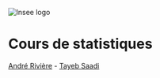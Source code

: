 ![Insee logo](https://www.data.gouv.fr/s/avatars/db/fbfd745ae543f6856ed59e3d44eb71.jpg "insee logo")

# Cours de statistiques


[André Rivière](https://trombi.insee.fr/servlet/UnePersonne?aID=SjNMMDYx) - [Tayeb Saadi](https://trombi.insee.fr/servlet/UnePersonne?aID=U1o5Vkcy)
